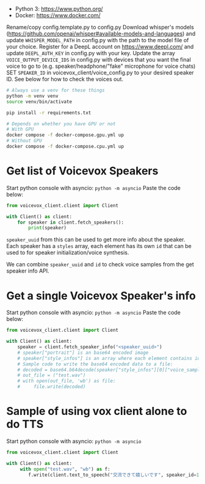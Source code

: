 - Python 3: https://www.python.org/
- Docker: https://www.docker.com/

Rename/copy config.template.py to config.py
Download whisper's models (https://github.com/openai/whisper#available-models-and-languages) and update `WHISPER_MODEL_PATH` in config.py with the path to the model file of your choice.
Register for a DeepL account on https://www.deepl.com/ and update `DEEPL_AUTH_KEY` in config.py with your key.
Update the array `VOICE_OUTPUT_DEVICE_IDS` in config.py with devices that you want the final voice to go to (e.g. speaker/headphone/"fake" microphone for voice chats)
SET `SPEAKER_ID` in voicevox_client/voice_config.py to your desired speaker ID. See below for how to check the voices out.

```bash
# Always use a venv for these things
python -m venv venv
source venv/bin/activate

pip install -r requirements.txt
```

```bash
# Depends on whether you have GPU or not
# With GPU
docker compose -f docker-compose.gpu.yml up
# Without GPU
docker compose -f docker-compose.cpu.yml up
```

# Get list of Voicevox Speakers

Start python console with asyncio: `python -m asyncio`
Paste the code below:

```python
from voicevox_client.client import Client

with Client() as client:
    for speaker in client.fetch_speakers():
        print(speaker)
```

`speaker_uuid` from this can be used to get more info about the speaker.
Each speaker has a `styles` array, each element has its own `id` that can be used to for speaker initialization/voice synthesis.

We can combine `speaker_uuid` and `id` to check voice samples from the get speaker info API.

# Get a single Voicevox Speaker's info

Start python console with asyncio: `python -m asyncio`
Paste the code below:

```python
from voicevox_client.client import Client

with Client() as client:
    speaker = client.fetch_speaker_info("<speaker_uuid>")
    # speaker["portrait"] is an base64 encoded image
    # speaker["style_infos"] is an array where each element contains id (style id), portrait (base64 encoded image), icon (base64 encoded image), voice_samples (array of base64 encoded voice samples)
    # Sample code to write the base64 encoded data to a file:
    # decoded = base64.b64decode(speaker["style_infos"][0]["voice_samples"][0])
    # out_file = ("test.wav")
    # with open(out_file, 'wb') as file:
    #     file.write(decoded)
```

# Sample of using vox client alone to do TTS

Start python console with asyncio: `python -m asyncio`

```python
from voicevox_client.client import Client

with Client() as client:
     with open("test.wav", "wb") as f:
        f.write(client.text_to_speech("交流できて嬉しいです", speaker_id=10))
```
